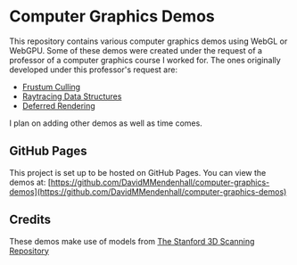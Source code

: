 # Computer Graphics Demos

This repository contains various computer graphics demos using WebGL or WebGPU. Some of these demos were created under the request of a professor of a computer graphics course I worked for. The ones originally developed under this professor's request are:

- [Frustum Culling](./Frustum_Culling/index.html)
- [Raytracing Data Structures](./Ray_Tracing_Data_Structures/index.html)
- [Deferred Rendering](./Deferred_Rendering/index.html)

I plan on adding other demos as well as time comes.

## GitHub Pages

This project is set up to be hosted on GitHub Pages. You can view the demos at:
[https://github.com/DavidMMendenhall/computer-graphics-demos](https://github.com/DavidMMendenhall/computer-graphics-demos)

## Credits

These demos make use of models from [The Stanford 3D Scanning Repository](http://graphics.stanford.edu/data/3Dscanrep/)
